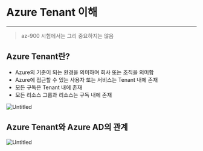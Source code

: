 # Azure Tenant 이해

---

> az-900 시험에서는 그리 중요하지는 않음
> 

## Azure Tenant란?

- Azure의 기준이 되는 환경을 의미하며 회사 또는 조직을 의미함
- Azure에 접근할 수 있는 사용자 또는 서비스는 Tenant 내에 존재
- 모든 구독은 Tenant 내에 존재
- 모든 리소스 그룹과 리소스는 구독 내에 존재

![Untitled](Azure%20Tenant%20%E1%84%8B%E1%85%B5%E1%84%92%E1%85%A2%20ae8c83f61f484807b89f3d360444c015/Untitled.png)

## Azure Tenant와 Azure AD의 관계

![Untitled](Azure%20Tenant%20%E1%84%8B%E1%85%B5%E1%84%92%E1%85%A2%20ae8c83f61f484807b89f3d360444c015/Untitled%201.png)